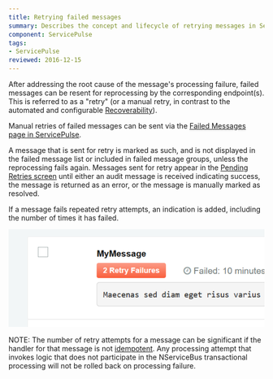 ```yaml
---
title: Retrying failed messages
summary: Describes the concept and lifecycle of retrying messages in ServicePulse
component: ServicePulse
tags:
- ServicePulse
reviewed: 2016-12-15
---
```


After addressing the root cause of the message's processing failure, failed messages can be resent for reprocessing by the corresponding endpoint(s). This is referred to as a "retry" (or a manual retry, in contrast to the automated and configurable [Recoverability](/nservicebus/recoverability/)).

Manual retries of failed messages can be sent via the [Failed Messages page in ServicePulse](/servicepulse/intro-failed-messages).

A message that is sent for retry is marked as such, and is not displayed in the failed message list or included in failed message groups, unless the reprocessing fails again. Messages sent for retry appear in the [Pending Retries screen](intro-pending-retries.md) until either an audit message is received indicating success, the message is returned as an error, or the message is manually marked as resolved.

If a message fails repeated retry attempts, an indication is added, including the number of times it has failed.

![Repeated failure indication](images/failed-messages-repeated-failure.png 'width=500')

NOTE: The number of retry attempts for a message can be significant if the handler for that message is not [idempotent](/nservicebus/concept-overview.md#idempotence). Any processing attempt that invokes logic that does not participate in the NServiceBus transactional processing will not be rolled back on processing failure.